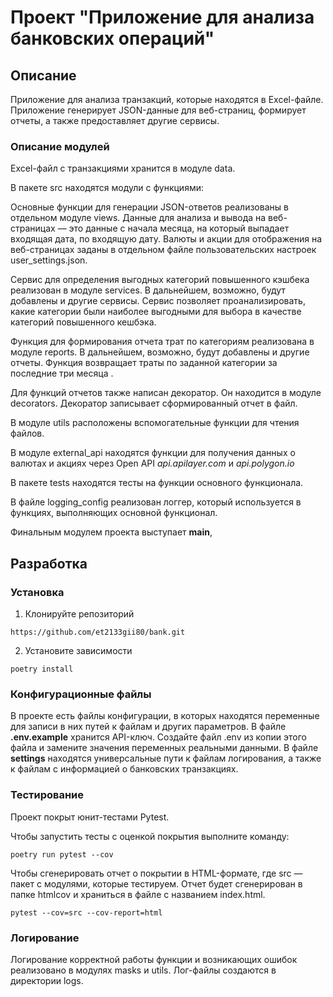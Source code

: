 # Проект "Приложение для анализа банковских операций"

## Описание
Приложение для анализа транзакций, которые находятся в Excel-файле. 
Приложение генерирует JSON-данные для веб-страниц, формирует отчеты, а также предоставляет другие сервисы. 

### Описание модулей
Excel-файл с транзакциями хранится в модуле data.

В пакете src находятся модули с функциями:

Основные функции для генерации JSON-ответов реализованы в отдельном модуле views.
Данные для анализа и вывода на веб-страницах — это данные с начала месяца, на который выпадает входящая дата, по входящую дату.
Валюты и акции для отображения на веб-страницах заданы в отдельном файле пользовательских настроек user_settings.json.

Сервис для определения выгодных категорий повышенного кэшбека реализован в модуле services. В дальнейшем, возможно, будут добавлены и другие сервисы.
Сервис позволяет проанализировать, какие категории были наиболее выгодными для выбора в качестве категорий повышенного кешбэка.

Функция для формирования отчета трат по категориям реализована в модуле reports. В дальнейшем, возможно, будут добавлены и другие отчеты.
Функция возвращает траты по заданной категории за последние три месяца .

Для функций отчетов также написан декоратор. Он находится в модуле decorators. Декоратор записывает сформированный отчет в файл.

В модуле utils расположены вспомогательные функции для чтения файлов.

В модуле external_api находятся функции для получения данных о валютах и акциях через Open API *api.apilayer.com* и *api.polygon.io*

В пакете tests находятся тесты на функции основного функционала.

В файле logging_config реализован логгер, который используется в функциях, выполняющих основной функционал.

Финальным модулем проекта выступает **main**,

## Разработка

### Установка
1. Клонируйте репозиторий
```commandline
https://github.com/et2133gii80/bank.git

```
2. Установите зависимости
```commandline
poetry install
```

### Конфигурационные файлы

В проекте есть файлы конфигурации, в которых находятся переменные для записи в них путей к файлам и других параметров.
В файле **.env.example** хранится API-ключ. Создайте файл .env из копии этого файла и замените значения переменных реальными данными.
В файле **settings** находятся универсальные пути к файлам логирования, а также к файлам с информацией о банковских транзакциях.

### Тестирование 
Проект покрыт юнит-тестами Pytest.

Чтобы запустить тесты с оценкой покрытия выполните команду:
```commandline
poetry run pytest --cov
```
Чтобы сгенерировать отчет о покрытии в HTML-формате, где src — пакет c модулями, которые тестируем. 
Отчет будет сгенерирован в папке htmlcov и храниться в файле с названием index.html.
```commandline
pytest --cov=src --cov-report=html
```
### Логирование
Логирование корректной работы функции и возникающих ошибок реализовано в модулях masks и utils. Лог-файлы создаются в директории logs.

 
 
